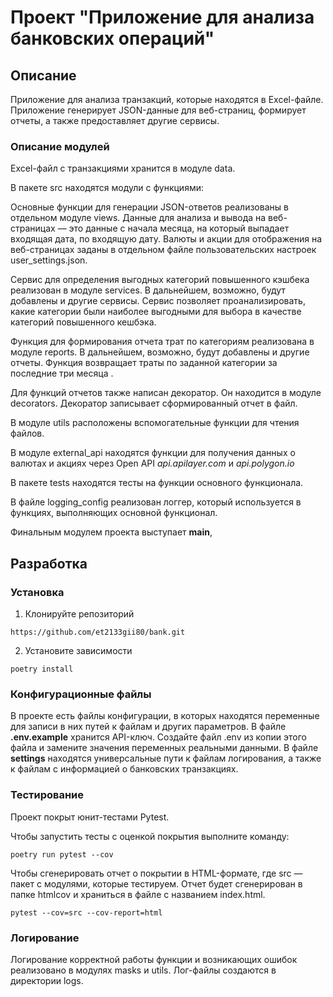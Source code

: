 # Проект "Приложение для анализа банковских операций"

## Описание
Приложение для анализа транзакций, которые находятся в Excel-файле. 
Приложение генерирует JSON-данные для веб-страниц, формирует отчеты, а также предоставляет другие сервисы. 

### Описание модулей
Excel-файл с транзакциями хранится в модуле data.

В пакете src находятся модули с функциями:

Основные функции для генерации JSON-ответов реализованы в отдельном модуле views.
Данные для анализа и вывода на веб-страницах — это данные с начала месяца, на который выпадает входящая дата, по входящую дату.
Валюты и акции для отображения на веб-страницах заданы в отдельном файле пользовательских настроек user_settings.json.

Сервис для определения выгодных категорий повышенного кэшбека реализован в модуле services. В дальнейшем, возможно, будут добавлены и другие сервисы.
Сервис позволяет проанализировать, какие категории были наиболее выгодными для выбора в качестве категорий повышенного кешбэка.

Функция для формирования отчета трат по категориям реализована в модуле reports. В дальнейшем, возможно, будут добавлены и другие отчеты.
Функция возвращает траты по заданной категории за последние три месяца .

Для функций отчетов также написан декоратор. Он находится в модуле decorators. Декоратор записывает сформированный отчет в файл.

В модуле utils расположены вспомогательные функции для чтения файлов.

В модуле external_api находятся функции для получения данных о валютах и акциях через Open API *api.apilayer.com* и *api.polygon.io*

В пакете tests находятся тесты на функции основного функционала.

В файле logging_config реализован логгер, который используется в функциях, выполняющих основной функционал.

Финальным модулем проекта выступает **main**,

## Разработка

### Установка
1. Клонируйте репозиторий
```commandline
https://github.com/et2133gii80/bank.git

```
2. Установите зависимости
```commandline
poetry install
```

### Конфигурационные файлы

В проекте есть файлы конфигурации, в которых находятся переменные для записи в них путей к файлам и других параметров.
В файле **.env.example** хранится API-ключ. Создайте файл .env из копии этого файла и замените значения переменных реальными данными.
В файле **settings** находятся универсальные пути к файлам логирования, а также к файлам с информацией о банковских транзакциях.

### Тестирование 
Проект покрыт юнит-тестами Pytest.

Чтобы запустить тесты с оценкой покрытия выполните команду:
```commandline
poetry run pytest --cov
```
Чтобы сгенерировать отчет о покрытии в HTML-формате, где src — пакет c модулями, которые тестируем. 
Отчет будет сгенерирован в папке htmlcov и храниться в файле с названием index.html.
```commandline
pytest --cov=src --cov-report=html
```
### Логирование
Логирование корректной работы функции и возникающих ошибок реализовано в модулях masks и utils. Лог-файлы создаются в директории logs.

 
 
